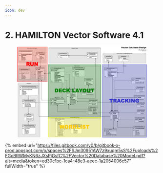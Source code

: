 ```yaml
---
icon: dev
---
```


# 2. HAMILTON Vector Software 4.1

<figure><img src="../.gitbook/assets/image (2) (1).png" alt=""><figcaption></figcaption></figure>

{% embed url="https://files.gitbook.com/v0/b/gitbook-x-prod.appspot.com/o/spaces%2FSJm30951AW7z9xuqm5sS%2Fuploads%2FGcBRWMyKN6zJXsPjGsfC%2FVector%20Database%20Model.pdf?alt=media&token=ed30c1bc-1ca4-48e3-aeec-1a2054006c57" fullWidth="true" %}
